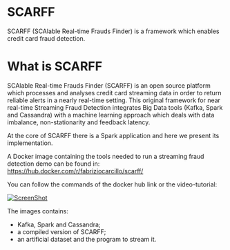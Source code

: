 # SCARFF
SCARFF (SCAlable Real-time Frauds Finder) is a framework which enables credit card fraud detection.

# What is SCARFF
SCAlable Real-time Frauds Finder (SCARFF) is an open source platform which processes and analyses credit card streaming data in order to return reliable alerts in a nearly real-time setting. This original framework for near real-time Streaming Fraud Detection integrates Big Data tools (Kafka, Spark and Cassandra) with a machine learning approach which deals with data imbalance, non-stationarity and feedback latency.

At the core of SCARFF there is a Spark application and here we present its implementation.

A Docker image containing the tools needed to run a streaming fraud detection demo can be found in:
https://hub.docker.com/r/fabriziocarcillo/scarff/

You can follow the commands of the docker hub link or the video-tutorial:

[![ScreenShot](http://img.youtube.com/vi/GaG9J5MvfD0/0.jpg)](https://www.youtube.com/embed/GaG9J5MvfD0")



The images contains:
  * Kafka, Spark and Cassandra;
  * a compiled version of SCARFF;
  * an artificial dataset and the program to stream it.
